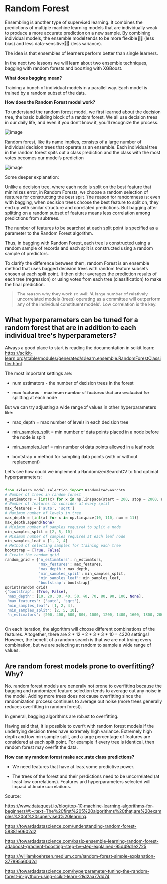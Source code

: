 # Random Forest

Ensembling is another type of supervised learning. It combines the predictions of multiple machine learning models that are individually weak to produce a more accurate prediction on a new sample. By combining individual models, the ensemble model tends to be more flexible🤸‍♀️ (less bias) and less data-sensitive🧘‍♀️ (less variance).

The idea is that ensembles of learners perform better than single learners.

In the next two lessons we will learn about two ensemble techniques, bagging with random forests and boosting with XGBoost.

**What does bagging mean?**

Training a bunch of individual models in a parallel way. Each model is trained by a random subset of the data.

**How does the Random Forest model work?**

To understand the random forest model, we first learned about the decision tree, the basic building block of a random forest. We all use decision trees in our daily life, and even if you don’t know it, you’ll recognize the process.

![image](https://user-images.githubusercontent.com/79756539/178360811-bafedd7e-49d4-4dc9-9781-1f3331613109.png)

Random forest, like its name implies, consists of a large number of individual decision trees that operate as an ensemble. Each individual tree in the random forest spits out a class prediction and the class with the most votes becomes our model’s prediction.

![image](https://user-images.githubusercontent.com/79756539/178360981-3f546151-6696-4af4-b912-9780f32406a3.png)

Some deeper explanation:

Unlike a decision tree, where each node is split on the best feature that minimizes error, in Random Forests, we choose a random selection of features for constructing the best split. The reason for randomness is: even with bagging, when decision trees choose the best feature to split on, they end up with similar structure and correlated predictions. But bagging after splitting on a random subset of features means less correlation among predictions from subtrees.

The number of features to be searched at each split point is specified as a parameter to the Random Forest algorithm.

Thus, in bagging with Random Forest, each tree is constructed using a random sample of records and each split is constructed using a random sample of predictors.

To clarify the difference between them, random Forest is an ensemble method that uses bagged decision trees with random feature subsets chosen at each split point. It then either averages the prediction results of each tree (regression) or using votes from each tree (classification) to make the final prediction.

> The reason why they work so well: 'A large number of relatively uncorrelated models (trees) operating as a committee will outperform any of the individual constituent models'. Low correlation is the key. 

## What hyperparameters can be tuned for a random forest that are in addition to each individual tree's hyperparameters?

Always a good place to start is reading the documentation in scikit learn: https://scikit-learn.org/stable/modules/generated/sklearn.ensemble.RandomForestClassifier.html

The most important settings are: 

- num estimators - the number of decision trees in the forest

- max features - maximum number of features that are evaluated for splitting at each node

But we can try adjusting a wide range of values in other hyperparameters like:

- max_depth = max number of levels in each decision tree

- min_samples_split = min number of data points placed in a node before the node is split

- min_samples_leaf = min number of data points allowed in a leaf node

- bootstrap = method for sampling data points (with or without replacement)

Let's see how could we implement a RandomizedSearchCV to find optimal hyperparameters:

```py

from sklearn.model_selection import RandomizedSearchCV
# Number of trees in random forest
n_estimators = [int(x) for x in np.linspace(start = 200, stop = 2000, num = 10)]
# Number of features to consider at every split
max_features = ['auto', 'sqrt']
# Maximum number of levels in tree
max_depth = [int(x) for x in np.linspace(10, 110, num = 11)]
max_depth.append(None)
# Minimum number of samples required to split a node
min_samples_split = [2, 5, 10]
# Minimum number of samples required at each leaf node
min_samples_leaf = [1, 2, 4]
# Method of selecting samples for training each tree
bootstrap = [True, False]
# Create the random grid
random_grid = {'n_estimators': n_estimators,
               'max_features': max_features,
               'max_depth': max_depth,
               'min_samples_split': min_samples_split,
               'min_samples_leaf': min_samples_leaf,
               'bootstrap': bootstrap}
pprint(random_grid)
{'bootstrap': [True, False],
 'max_depth': [10, 20, 30, 40, 50, 60, 70, 80, 90, 100, None],
 'max_features': ['auto', 'sqrt'],
 'min_samples_leaf': [1, 2, 4],
 'min_samples_split': [2, 5, 10],
 'n_estimators': [200, 400, 600, 800, 1000, 1200, 1400, 1600, 1800, 2000]}
 
```

On each iteration, the algorithm will choose different combinations of the features. Altogether, there are 2 * 12 * 2 * 3 * 3 * 10 = 4320 settings! However, the benefit of a random search is that we are not trying every combination, but we are selecting at random to sample a wide range of values.

## Are random forest models prone to overfitting? Why?

No, random forest models are generally not prone to overfitting because the bagging and randomized feature selection tends to average out any noise in the model. Adding more trees does not cause overfitting since the randomization process continues to average out noise (more trees generally reduces overfitting in random forest).

In general, bagging algorithms are robust to overfitting.

Having said that, it is possible to overfit with random forest models if the underlying decision trees have extremely high variance. Extremely high depth and low min sample split, and a large percentage of features are considered at each split point. For example if every tree is identical, then random forest may overfit the data.

**How can my random forest make accurate class predictions?**

- We need features that have at least some predictive power.

- The trees of the forest and their predictions need to be uncorrelated (at least low correlations). Features and hyperparameters selected will impact ultimate correlations.   



Source: 

https://www.dataquest.io/blog/top-10-machine-learning-algorithms-for-beginners/#:~:text=The%20first%205%20algorithms%20that,are%20examples%20of%20supervised%20learning.

https://towardsdatascience.com/understanding-random-forest-58381e0602d2

https://towardsdatascience.com/basic-ensemble-learning-random-forest-adaboost-gradient-boosting-step-by-step-explained-95d49d1e2725

https://williamkoehrsen.medium.com/random-forest-simple-explanation-377895a60d2d

https://towardsdatascience.com/hyperparameter-tuning-the-random-forest-in-python-using-scikit-learn-28d2aa77dd74
